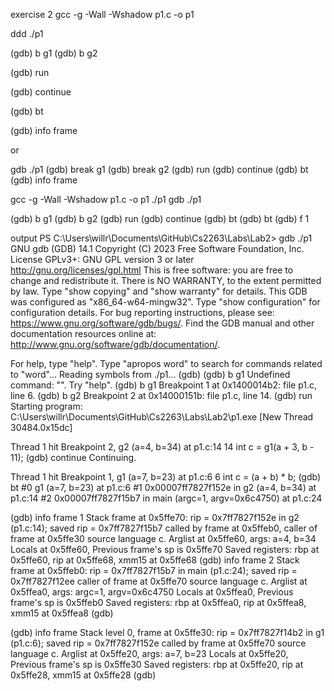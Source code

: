 exercise 2
gcc -g -Wall -Wshadow p1.c -o p1

ddd ./p1



(gdb) b g1
(gdb) b g2



(gdb) run



(gdb) continue


(gdb) bt


(gdb) info frame




or


gdb ./p1
(gdb) break g1
(gdb) break g2
(gdb) run
(gdb) continue
(gdb) bt
(gdb) info frame





gcc -g -Wall -Wshadow p1.c -o p1
 ./p1
gdb ./p1

(gdb) b g1
(gdb) b g2
(gdb) run
(gdb) continue
(gdb) bt
(gdb) bt
(gdb) f 1


output
PS C:\Users\willr\Documents\GitHub\Cs2263\Labs\Lab2> gdb ./p1
GNU gdb (GDB) 14.1
Copyright (C) 2023 Free Software Foundation, Inc.
License GPLv3+: GNU GPL version 3 or later <http://gnu.org/licenses/gpl.html>
This is free software: you are free to change and redistribute it.
There is NO WARRANTY, to the extent permitted by law.
Type "show copying" and "show warranty" for details.
This GDB was configured as "x86_64-w64-mingw32".
Type "show configuration" for configuration details.
For bug reporting instructions, please see:
<https://www.gnu.org/software/gdb/bugs/>.
Find the GDB manual and other documentation resources online at:
    <http://www.gnu.org/software/gdb/documentation/>.

For help, type "help".
Type "apropos word" to search for commands related to "word"...
Reading symbols from ./p1...
(gdb) (gdb) b g1
Undefined command: "".  Try "help".
(gdb) b g1
Breakpoint 1 at 0x1400014b2: file p1.c, line 6.
(gdb) b g2
Breakpoint 2 at 0x14000151b: file p1.c, line 14.
(gdb) run
Starting program: C:\Users\willr\Documents\GitHub\Cs2263\Labs\Lab2\p1.exe
[New Thread 30484.0x15dc]

Thread 1 hit Breakpoint 2, g2 (a=4, b=34) at p1.c:14
14          int c = g1(a + 3, b - 11);
(gdb) continue
Continuing.

Thread 1 hit Breakpoint 1, g1 (a=7, b=23) at p1.c:6
6           int c = (a + b) * b;
(gdb) bt
#0  g1 (a=7, b=23) at p1.c:6
#1  0x00007ff7827f152e in g2 (a=4, b=34) at p1.c:14
#2  0x00007ff7827f15b7 in main (argc=1, argv=0x6c4750) at p1.c:24

(gdb) info frame 1 
Stack frame at 0x5ffe70:
 rip = 0x7ff7827f152e in g2 (p1.c:14); saved rip = 0x7ff7827f15b7
 called by frame at 0x5ffeb0, caller of frame at 0x5ffe30
 source language c.
 Arglist at 0x5ffe60, args: a=4, b=34
 Locals at 0x5ffe60, Previous frame's sp is 0x5ffe70
 Saved registers:
  rbp at 0x5ffe60, rip at 0x5ffe68, xmm15 at 0x5ffe68
(gdb) info frame 2
Stack frame at 0x5ffeb0:
 rip = 0x7ff7827f15b7 in main (p1.c:24); saved rip = 0x7ff7827f12ee
 caller of frame at 0x5ffe70
 source language c.
 Arglist at 0x5ffea0, args: argc=1, argv=0x6c4750
 Locals at 0x5ffea0, Previous frame's sp is 0x5ffeb0
 Saved registers:
  rbp at 0x5ffea0, rip at 0x5ffea8, xmm15 at 0x5ffea8
(gdb)

(gdb) info frame
Stack level 0, frame at 0x5ffe30:
 rip = 0x7ff7827f14b2 in g1 (p1.c:6); saved rip = 0x7ff7827f152e
 called by frame at 0x5ffe70
 source language c.
 Arglist at 0x5ffe20, args: a=7, b=23
 Locals at 0x5ffe20, Previous frame's sp is 0x5ffe30
 Saved registers:
  rbp at 0x5ffe20, rip at 0x5ffe28, xmm15 at 0x5ffe28
(gdb)